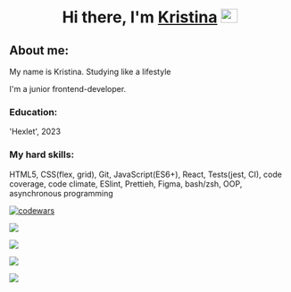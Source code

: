 <h1 align="center">Hi there, I'm <a href="https://github.com/kristinafrdx?tab=repositories" target="_blank">Kristina</a> 
<img src="https://github.com/blackcater/blackcater/raw/main/images/Hi.gif" height="25px" width="30px"/></h1>


<h2>About me:</h2>
<p>My name is Kristina. Studying like a lifestyle</p>
<p>I'm a junior frontend-developer.</p>
<h3>Education:</h3>
'Hexlet', 2023
<h3>My hard skills:</h3>
<p>
HTML5, CSS(flex, grid), Git, JavaScript(ES6+), React, Tests(jest, CI), code coverage, code climate, ESlint, Prettieh, Figma, bash/zsh, OOP, asynchronous programming
</p>

[![codewars](https://www.codewars.com/users/kristinafrdx/badges/large)](https://www.codewars.com/users/kristinafrdx)

![](https://komarev.com/ghpvc/?username=kristinafrdx)

![](https://github-profile-summary-cards.vercel.app/api/cards/profile-details?username=kristinafrdx&theme=solarized_dark)

![](https://github-profile-summary-cards.vercel.app/api/cards/repos-per-language?username=kristinafrdx&theme=solarized_dark)

![](https://github-profile-summary-cards.vercel.app/api/cards/stats?username=kristinafrdx&theme=solarized_dark)

<!--
**kristinafrdx/kristinafrdx** is a ✨ _special_ ✨ repository because its `README.md` (this file) appears on your GitHub profile.

Here are some ideas to get you started:

- 🔭 I’m currently working on ...
- 🌱 I’m currently learning ...
- 👯 I’m looking to collaborate on ...
- 🤔 I’m looking for help with ...
- 💬 Ask me about ...
- 📫 How to reach me: ...
- 😄 Pronouns: ...
- ⚡ Fun fact: ...
-->
